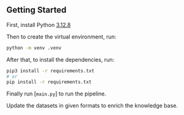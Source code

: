 ## Getting Started

First, install Python [3.12.8](https://www.python.org/downloads/release/python-3128/)

Then to create the virtual environment, run:

```bash
python -m venv .venv  
```
After that, to install the dependencies, run:

```bash
pip3 install -r requirements.txt
# or
pip install -r requirements.txt
```

Finally run [`main.py`] to run the pipeline.

Update the datasets in given formats to enrich the knowledge base.